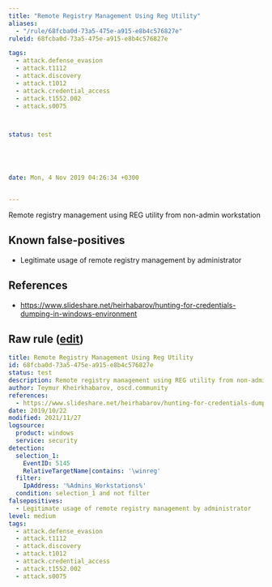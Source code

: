 ```yaml
---
title: "Remote Registry Management Using Reg Utility"
aliases:
  - "/rule/68fcba0d-73a5-475e-a915-e8b4c576827e"
ruleid: 68fcba0d-73a5-475e-a915-e8b4c576827e

tags:
  - attack.defense_evasion
  - attack.t1112
  - attack.discovery
  - attack.t1012
  - attack.credential_access
  - attack.t1552.002
  - attack.s0075



status: test





date: Mon, 4 Nov 2019 04:26:34 +0300


---
```


Remote registry management using REG utility from non-admin workstation

<!--more-->


## Known false-positives

* Legitimate usage of remote registry management by administrator



## References

* https://www.slideshare.net/heirhabarov/hunting-for-credentials-dumping-in-windows-environment


## Raw rule ([edit](https://github.com/SigmaHQ/sigma/edit/master/rules/windows/builtin/security/win_remote_registry_management_using_reg_utility.yml))
```yaml
title: Remote Registry Management Using Reg Utility
id: 68fcba0d-73a5-475e-a915-e8b4c576827e
status: test
description: Remote registry management using REG utility from non-admin workstation
author: Teymur Kheirkhabarov, oscd.community
references:
  - https://www.slideshare.net/heirhabarov/hunting-for-credentials-dumping-in-windows-environment
date: 2019/10/22
modified: 2021/11/27
logsource:
  product: windows
  service: security
detection:
  selection_1:
    EventID: 5145
    RelativeTargetName|contains: '\winreg'
  filter:
    IpAddress: '%Admins_Workstations%'
  condition: selection_1 and not filter
falsepositives:
  - Legitimate usage of remote registry management by administrator
level: medium
tags:
  - attack.defense_evasion
  - attack.t1112
  - attack.discovery
  - attack.t1012
  - attack.credential_access
  - attack.t1552.002
  - attack.s0075

```
